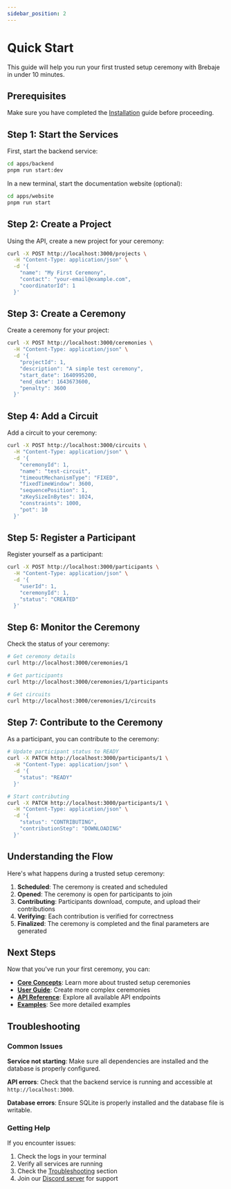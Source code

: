 ```yaml
---
sidebar_position: 2
---
```


# Quick Start

This guide will help you run your first trusted setup ceremony with Brebaje in under 10 minutes.

## Prerequisites

Make sure you have completed the [Installation](./installation) guide before proceeding.

## Step 1: Start the Services

First, start the backend service:

```bash
cd apps/backend
pnpm run start:dev
```

In a new terminal, start the documentation website (optional):

```bash
cd apps/website
pnpm run start
```

## Step 2: Create a Project

Using the API, create a new project for your ceremony:

```bash
curl -X POST http://localhost:3000/projects \
  -H "Content-Type: application/json" \
  -d '{
    "name": "My First Ceremony",
    "contact": "your-email@example.com",
    "coordinatorId": 1
  }'
```

## Step 3: Create a Ceremony

Create a ceremony for your project:

```bash
curl -X POST http://localhost:3000/ceremonies \
  -H "Content-Type: application/json" \
  -d '{
    "projectId": 1,
    "description": "A simple test ceremony",
    "start_date": 1640995200,
    "end_date": 1643673600,
    "penalty": 3600
  }'
```

## Step 4: Add a Circuit

Add a circuit to your ceremony:

```bash
curl -X POST http://localhost:3000/circuits \
  -H "Content-Type: application/json" \
  -d '{
    "ceremonyId": 1,
    "name": "test-circuit",
    "timeoutMechanismType": "FIXED",
    "fixedTimeWindow": 3600,
    "sequencePosition": 1,
    "zKeySizeInBytes": 1024,
    "constraints": 1000,
    "pot": 10
  }'
```

## Step 5: Register a Participant

Register yourself as a participant:

```bash
curl -X POST http://localhost:3000/participants \
  -H "Content-Type: application/json" \
  -d '{
    "userId": 1,
    "ceremonyId": 1,
    "status": "CREATED"
  }'
```

## Step 6: Monitor the Ceremony

Check the status of your ceremony:

```bash
# Get ceremony details
curl http://localhost:3000/ceremonies/1

# Get participants
curl http://localhost:3000/ceremonies/1/participants

# Get circuits
curl http://localhost:3000/ceremonies/1/circuits
```

## Step 7: Contribute to the Ceremony

As a participant, you can contribute to the ceremony:

```bash
# Update participant status to READY
curl -X PATCH http://localhost:3000/participants/1 \
  -H "Content-Type: application/json" \
  -d '{
    "status": "READY"
  }'

# Start contributing
curl -X PATCH http://localhost:3000/participants/1 \
  -H "Content-Type: application/json" \
  -d '{
    "status": "CONTRIBUTING",
    "contributionStep": "DOWNLOADING"
  }'
```

## Understanding the Flow

Here's what happens during a trusted setup ceremony:

1. **Scheduled**: The ceremony is created and scheduled
2. **Opened**: The ceremony is open for participants to join
3. **Contributing**: Participants download, compute, and upload their contributions
4. **Verifying**: Each contribution is verified for correctness
5. **Finalized**: The ceremony is completed and the final parameters are generated

## Next Steps

Now that you've run your first ceremony, you can:

- **[Core Concepts](./../concepts/trusted-setup)**: Learn more about trusted setup ceremonies
- **[User Guide](./../user-guide/creating-ceremony)**: Create more complex ceremonies
- **[API Reference](./../api/backend-api)**: Explore all available API endpoints
- **[Examples](./../examples/basic-ceremony)**: See more detailed examples

## Troubleshooting

### Common Issues

**Service not starting**: Make sure all dependencies are installed and the database is properly configured.

**API errors**: Check that the backend service is running and accessible at `http://localhost:3000`.

**Database errors**: Ensure SQLite is properly installed and the database file is writable.

### Getting Help

If you encounter issues:

1. Check the logs in your terminal
2. Verify all services are running
3. Check the [Troubleshooting](./installation#troubleshooting) section
4. Join our [Discord server](https://discord.gg/brebaje) for support
